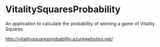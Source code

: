 # VitalitySquaresProbability
An application to calculate the probability of winning a game of Vitality Squares.

http://vitalitysquaresprobability.azurewebsites.net/
